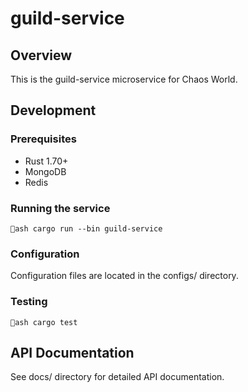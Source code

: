 # guild-service

## Overview
This is the guild-service microservice for Chaos World.

## Development

### Prerequisites
- Rust 1.70+
- MongoDB
- Redis

### Running the service
`ash
cargo run --bin guild-service
`

### Configuration
Configuration files are located in the configs/ directory.

### Testing
`ash
cargo test
`

## API Documentation
See docs/ directory for detailed API documentation.
